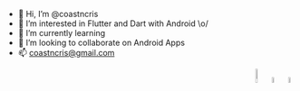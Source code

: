 - 👋 Hi, I’m @coastncris
- 👀 I’m interested in Flutter and Dart with Android \o/
- 🌱 I’m currently learning 
- 💞️ I’m looking to collaborate on Android Apps
- 📫 coastncris@gmail.com

<div float="left" align="right">
  <img alt="android-icon" width="8%" src="https://logos-world.net/wp-content/uploads/2021/08/Android-Emblem.png">
  <img alt="flutter-icon" width="5%" src="https://cdn.icon-icons.com/icons2/2107/PNG/512/file_type_flutter_icon_130599.png">
  <img alt="dart-icon" width="5%" src="https://user-images.githubusercontent.com/26507463/53453892-49908900-3a04-11e9-9dce-77ed3d694326.png">
</div>
